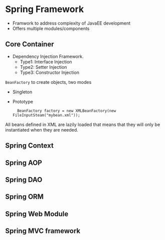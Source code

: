 # Spring Framework

- Framwork to address complexity of JavaEE development
- Offers multiple modules/components

## Core Container

- Dependency Injection Framework.
	- Type1: Interface Injection
	- Type2: Setter Injection
	- Type3: Constructor Injection

`BeanFactory` to create objects, two modes
- Singleton
- Prototype

		BeanFactory factory = new XMLBeanFactory(new FileInputSteam("mybean.xml"));

All beans defined in XML are lazily loaded that means that they will only be instantiated when they are needed.
	
## Spring Context

## Spring AOP

## Spring DAO

## Spring ORM

## Spring Web Module

## Spring MVC framework
